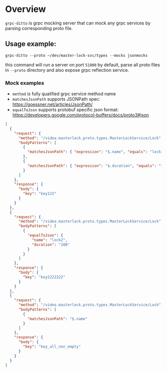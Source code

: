 # Overview
`grpc-ditto` is grpc mocking server that can mock any grpc services by parsing corresponding proto file.

## Usage example:

`grpc-ditto --proto ~/dev/master-lock-svc/types --mocks jsonmocks`

this command will run a server on port `51000` by default, parse all proto files in `--proto` directory and also expose grpc reflection service.

### Mock examples

- `method` is fully qualified grpc service method name
- `matchesJsonPath` supports JSONPath spec: https://goessner.net/articles/JsonPath/
- `equalToJson` supports protobuf specific json format: https://developers.google.com/protocol-buffers/docs/proto3#json

```json
[
  {
    "request": {
      "method": "/videa.masterlock.proto.types.MasterLockService/Lock",
      "bodyPatterns": [
        {
          "matchesJsonPath": { "expression": "$.name", "equals": "lock1" }
        },
        {
          "matchesJsonPath": { "expression": "$.duration", "equals": "100" }
        }
      ]
    },
    "response": {
      "body": {
        "key": "key123"
      }
    }
  },
  {
    "request": {
      "method": "/videa.masterlock.proto.types.MasterLockService/Lock",
      "bodyPatterns": [
        {
          "equalToJson": {
            "name": "lock2",
            "duration": "200"
          }
        }
      ]
    },
    "response": {
      "body": {
        "key": "key2222222"
      }
    }
  },
  {
    "request": {
      "method": "/videa.masterlock.proto.types.MasterLockService/Lock",
      "bodyPatterns": [
        {
          "matchesJsonPath": "$.name"
        }
      ]
    },
    "response": {
      "body": {
        "key": "key_all_non_empty"
      }
    }
  }
]
````
